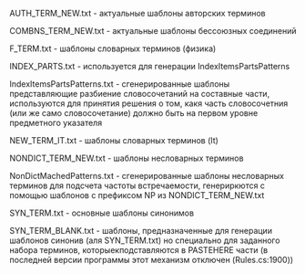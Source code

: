 AUTH_TERM_NEW.txt	- актуальные шаблоны авторских терминов

COMBNS_TERM_NEW.txt	- актуальные шаблоны бессоюзных соединений

F_TERM.txt - шаблоны словарных терминов (физика)

INDEX_PARTS.txt - используется для генерации IndexItemsPartsPatterns

IndexItemsPartsPatterns.txt	- сгенерированные шаблоны представляющие разбиение словосочетаний на составные части, используются для принятия решения о том, какя часть словосочетния (или же само словосочетание) должно быть на первом уровне предметного указателя

NEW_TERM_IT.txt - шаблоны словарных терминов (It)

NONDICT_TERM_NEW.txt - шаблоны несловарных терминов

NonDictMachedPatterns.txt - сгенерированные шаблоны несловарных терминов для подсчета частоты встречаемости, генериркются с помощью шаблонов с префиксом NP из NONDICT_TERM_NEW.txt

SYN_TERM.txt - основные шаблоны синонимов

SYN_TERM_BLANK.txt - шаблоны, предназначенные для генерации шаблонов синонив (аля SYN_TERM.txt) но специально для заданного набора терминов, которыекподставляются в PASTEHERE части (в последней версии программы этот механизм отключен (Rules.cs:1900))
